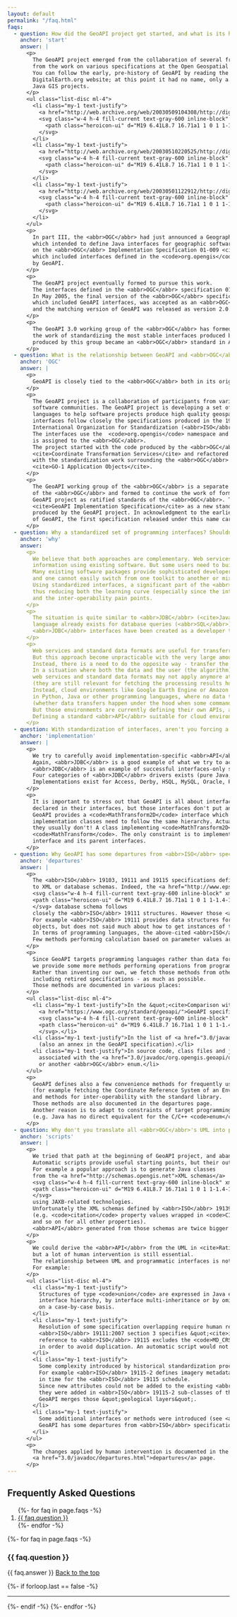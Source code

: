 ```yaml
---
layout: default
permalink: "/faq.html"
faqs:
  - question: How did the GeoAPI project get started, and what is its history?
    anchor: 'start'
    answer: |
      <p>
        The GeoAPI project emerged from the collaboration of several free software projects and
        from the work on various specifications at the Open Geospatial Consortium (<abbr>OGC</abbr>).
        You can follow the early, pre-history of GeoAPI by reading the following three posts to the
        DigitalEarth.org website; at this point it had no name, only a goal of bringing together multiple
        Java GIS projects.
      </p>
      <ul class="list-disc ml-4">
        <li class="my-1 text-justify">
          <a href="http://web.archive.org/web/20030509104308/http://digitalearth.org/story/2002/10/10/55046/206">Call for a Geo-Spatial <abbr>API</abbr></a>
          <svg class="w-4 h-4 fill-current text-gray-600 inline-block" xmlns="http://www.w3.org/2000/svg" viewBox="0 0 24 24">
            <path class="heroicon-ui" d="M19 6.41L8.7 16.71a1 1 0 1 1-1.4-1.42L17.58 5H14a1 1 0 0 1 0-2h6a1 1 0 0 1 1 1v6a1 1 0 0 1-2 0V6.41zM17 14a1 1 0 0 1 2 0v5a2 2 0 0 1-2 2H5a2 2 0 0 1-2-2V7c0-1.1.9-2 2-2h5a1 1 0 0 1 0 2H5v12h12v-5z"/>
          </svg>
        </li>
        <li class="my-1 text-justify">
          <a href="http://web.archive.org/web/20030510220525/http://digitalearth.org/story/2002/12/2/195021/503">Java GeoSpatial <abbr>API</abbr> Part II</a>
          <svg class="w-4 h-4 fill-current text-gray-600 inline-block" xmlns="http://www.w3.org/2000/svg" viewBox="0 0 24 24">
            <path class="heroicon-ui" d="M19 6.41L8.7 16.71a1 1 0 1 1-1.4-1.42L17.58 5H14a1 1 0 0 1 0-2h6a1 1 0 0 1 1 1v6a1 1 0 0 1-2 0V6.41zM17 14a1 1 0 0 1 2 0v5a2 2 0 0 1-2 2H5a2 2 0 0 1-2-2V7c0-1.1.9-2 2-2h5a1 1 0 0 1 0 2H5v12h12v-5z"/>
          </svg>
        </li>
        <li class="my-1 text-justify">
          <a href="http://web.archive.org/web/20030501122912/http://digitalearth.org/story/2002/12/12/121814/73">Java GeoSpatial <abbr>API</abbr> Part III</a>
          <svg class="w-4 h-4 fill-current text-gray-600 inline-block" xmlns="http://www.w3.org/2000/svg" viewBox="0 0 24 24">
            <path class="heroicon-ui" d="M19 6.41L8.7 16.71a1 1 0 1 1-1.4-1.42L17.58 5H14a1 1 0 0 1 0-2h6a1 1 0 0 1 1 1v6a1 1 0 0 1-2 0V6.41zM17 14a1 1 0 0 1 2 0v5a2 2 0 0 1-2 2H5a2 2 0 0 1-2-2V7c0-1.1.9-2 2-2h5a1 1 0 0 1 0 2H5v12h12v-5z"/>
          </svg>
        </li>
      </ul>
      <p>
        In part III, the <abbr>OGC</abbr> had just announced a Geographic Objects initiative
        which intended to define Java interfaces for geographic software. This followed earlier work
        on the <abbr>OGC</abbr> Implementation Specification 01-009 <cite>Coordinate Transformation Services</cite>
        which included interfaces defined in the <code>org.opengis</code> namespace ultimately adopted
        by GeoAPI.
      </p>
      <p>
        The GeoAPI project eventually formed to pursue this work.
        The interfaces defined in the <abbr>OGC</abbr> specification 01-009 became GeoAPI version 1.0.
        In May 2005, the final version of the <abbr>OGC</abbr> specification 03-064 <cite>GO-1 Application Objects</cite>,
        which included GeoAPI interfaces, was accepted as an <abbr>OGC</abbr> standard
        and the matching version of GeoAPI was released as version 2.0.
      </p>
      <p>
        The GeoAPI 3.0 working group of the <abbr>OGC</abbr> has formed in January 2009 to formalized and continue
        the work of standardizing the most stable interfaces produced by the GeoAPI project. The GeoAPI specification
        produced by this group became an <abbr>OGC</abbr> standard in April 2011.
      </p>
  - question: What is the relationship between GeoAPI and <abbr>OGC</abbr>?
    anchor: 'OGC'
    answer: |
      <p>
        GeoAPI is closely tied to the <abbr>OGC</abbr> both in its origins and in its ongoing work.
      </p>
      <p>
        The GeoAPI project is a collaboration of participants from various institutions and
        software communities. The GeoAPI project is developing a set of interfaces in programming
        languages to help software projects produce high quality geospatial software. The core
        interfaces follow closely the specifications produced in the 19100 series of the
        International Organization for Standardization (<abbr>ISO</abbr>) and by the <abbr>OGC</abbr>.
        The interfaces use the  <code>org.opengis</code> namespace and copyright to the code
        is assigned to the <abbr>OGC</abbr>.
        The project started with the code produced by the <abbr>OGC</abbr> Implementation Specification 01-009
        <cite>Coordinate Transformation Services</cite> and refactored this code in collaboration
        with the standardization work surrounding the <abbr>OGC</abbr> specification 03-064
        <cite>GO-1 Application Objects</cite>.
      </p>
      <p>
        The GeoAPI working group of the <abbr>OGC</abbr> is a separate effort made up principally of members
        of the <abbr>OGC</abbr> and formed to continue the work of formalizing the interfaces developed by the
        GeoAPI project as ratified standards of the <abbr>OGC</abbr>. The working group decided to start the
        <cite>GeoAPI Implementation Specification</cite> as a new standard focused exclusively on the interfaces
        produced by the GeoAPI project. In acknowledgment to the earlier work and to match the numbering scheme
        of GeoAPI, the first specification released under this name carry the 3.0 version number.
      </p>
  - question: Why a standardized set of programming interfaces? Shouldn't <abbr>OGC</abbr> standards stick to web services only?
    anchor: 'why'
    answer:
      <p>
        We believe that both approaches are complementary. Web services are efficient ways to publish geographic
        information using existing software. But some users need to build their own solution, for example a numerical model.
        Many existing software packages provide sophisticated developer toolkits, but each toolkit has its own learning curve,
        and one cannot easily switch from one toolkit to another or mix components from different toolkits.
        Using standardized interfaces, a significant part of the <abbr>API</abbr> can stay constant across different toolkits,
        thus reducing both the learning curve (especially since the interfaces are derived from published abstract UML)
        and the inter-operability pain points.
      </p>
      <p>
        The situation is quite similar to <abbr>JDBC</abbr> (<cite>Java DataBase Connectivity</cite>)'s one. The fact that a high-level
        language already exists for database queries (<abbr>SQL</abbr>) doesn't means that low-level programming interfaces are not needed.
        <abbr>JDBC</abbr> interfaces have been created as a developer tools in complement to <abbr>SQL</abbr>, and they proven to be quite useful.
      </p>
      <p>
        Web services and standard data formats are useful for transferring data to the scientist who processes them.
        But this approach become unpracticable with the very large amount of Earth Observation data.
        Instead, there is a need to do the opposite way - transfer the algorithm to the data in a cloud environment.
        In a situation where both the data and the user (the algorithm) are on the cloud,
        web services and standard data formats may not apply anymore at processing time
        (they are still relevant for fetching the processing results however).
        Instead, cloud environments like Google Earth Engine or Amazon Lambdas allow execution of user-defined algorithms
        in Python, Java or other programming languages, where no data transfer happens from user's perspective
        (whether data transfers happen under the hood when some commands are executed is implementation details).
        But those environments are currently defining their own APIs, at the risk of vendor-lockin.
        Defining a standard <abbr>API</abbr> suitable for cloud environments is part of GeoAPI goals.
      </p>
  - question: With standardization of interfaces, aren't you forcing a particular implementation?
    anchor: 'implementation'
    answer: |
      <p>
        We try to carefully avoid implementation-specific <abbr>API</abbr>.
        Again, <abbr>JDBC</abbr> is a good example of what we try to achieve.
        <abbr>JDBC</abbr> is an example of successful interfaces-only specification implemented by many vendors.
        Four categories of <abbr>JDBC</abbr> drivers exists (pure Java, wrappers around native code, etc.).
        Implementations exist for Access, Derby, HSQL, MySQL, Oracle, PostgreSQL and many others.
      </p>
      <p>
        It is important to stress out that GeoAPI is all about interfaces. Concrete classes must implement all methods
        declared in their interfaces, but those interfaces don't put any constraint on the class hierarchy. For example
        GeoAPI provides a <code>MathTransform2D</code> interface which extends <code>MathTransform</code>. In no way do
        implementation classes need to follow the same hierarchy. Actually, in the particular case of <code>MathTransforms</code>,
        they usually don't! A class implementing <code>MathTransform2D</code> doesn't need to extend a class implementing
        <code>MathTransform</code>. The only constraint is to implement all methods declared in the <code>MathTransform2D</code>
        interface and its parent interfaces.
      </p>
  - question: Why GeoAPI has some departures from <abbr>ISO</abbr> specifications? Shouldn't GeoAPI be strictly <abbr>ISO</abbr>-compliant?
    anchor: 'departures'
    answer: |
      <p>
        The <abbr>ISO</abbr> 19103, 19111 and 19115 specifications define mostly <cite>data structures</cite> convertible
        to XML or database schemas. Indeed, the <a href="http://www.epsg.org">EPSG</a>
        <svg class="w-4 h-4 fill-current text-gray-600 inline-block" xmlns="http://www.w3.org/2000/svg" viewBox="0 0 24 24">
        <path class="heroicon-ui" d="M19 6.41L8.7 16.71a1 1 0 1 1-1.4-1.42L17.58 5H14a1 1 0 0 1 0-2h6a1 1 0 0 1 1 1v6a1 1 0 0 1-2 0V6.41zM17 14a1 1 0 0 1 2 0v5a2 2 0 0 1-2 2H5a2 2 0 0 1-2-2V7c0-1.1.9-2 2-2h5a1 1 0 0 1 0 2H5v12h12v-5z"/>
        </svg> database schema follows
        closely the <abbr>ISO</abbr> 19111 structures. However those <abbr>ISO</abbr> specifications define few operations.
        For example <abbr>ISO</abbr> 19111 provides data structures for describing accurately <cite>Coordinate Reference System</cite>
        objects, but does not said much about how to get instances of them (except from a geodetic dataset).
        In terms of programming languages, the above-cited <abbr>ISO</abbr> specifications define mostly no-argument getter methods.
        Few methods performing calculation based on parameter values are specified.
      </p>
      <p>
        Since GeoAPI targets programming languages rather than data formats,
        we provide some more methods performing operations from programmatic parameters.
        Rather than inventing our own, we fetch those methods from other <abbr>OGC</abbr> specifications -
        including retired specifications - as much as possible.
        Those methods are documented in various places:
      </p>
      <ul class="list-disc ml-4">
        <li class="my-1 text-justify">In the &quot;<cite>Comparison with legacy <abbr>OGC</abbr> specifications</cite>&quot; annex in the
          <a href="https://www.ogc.org/standard/geoapi/">GeoAPI specification</a>
          <svg class="w-4 h-4 fill-current text-gray-600 inline-block" xmlns="http://www.w3.org/2000/svg" viewBox="0 0 24 24">
          <path class="heroicon-ui" d="M19 6.41L8.7 16.71a1 1 0 1 1-1.4-1.42L17.58 5H14a1 1 0 0 1 0-2h6a1 1 0 0 1 1 1v6a1 1 0 0 1-2 0V6.41zM17 14a1 1 0 0 1 2 0v5a2 2 0 0 1-2 2H5a2 2 0 0 1-2-2V7c0-1.1.9-2 2-2h5a1 1 0 0 1 0 2H5v12h12v-5z"/>
          </svg>.</li>
        <li class="my-1 text-justify">In the list of <a href="3.0/javadoc/departures.html">departures from the <abbr>ISO</abbr>/<abbr>OGC</abbr> specifications</a>
          (also an annex in the GeoAPI specification).</li>
        <li class="my-1 text-justify">In source code, class files and javadoc using the <a href="3.0/javadoc/org.opengis.geoapi/org/opengis/annotation/UML.html">UML annotation</a>
          associated with the <a href="3.0/javadoc/org.opengis.geoapi/org/opengis/annotation/Specification.html#OGC_01009"><abbr>OGC</abbr> 01-009 specification enum</a>
          or another <abbr>OGC</abbr> enum.</li>
      </ul>
      <p>
        GeoAPI defines also a few convenience methods for frequently used operations
        (for example fetching the Coordinate Reference System of an Envelope)
        and methods for inter-operability with the standard library.
        Those methods are also documented in the departures page.
        Another reason is to adapt to constraints of target programming language
        (e.g. Java has no direct equivalent for the C/C++ <code>enum</code> construct).
      </p>
  - question: Why don't you translate all <abbr>OGC</abbr>'s UML into programmatic interfaces using some automatic script?
    anchor: 'scripts'
    answer: |
      <p>
        We tried that path at the beginning of GeoAPI project, and abandoned it.
        Automatic scripts provide useful starting points, but their output do not alway match the expectations of developers.
        For example a popular approach is to generate Java classes
        from the <a href="http://schemas.opengis.net">XML schemas</a>
        <svg class="w-4 h-4 fill-current text-gray-600 inline-block" xmlns="http://www.w3.org/2000/svg" viewBox="0 0 24 24">
        <path class="heroicon-ui" d="M19 6.41L8.7 16.71a1 1 0 1 1-1.4-1.42L17.58 5H14a1 1 0 0 1 0-2h6a1 1 0 0 1 1 1v6a1 1 0 0 1-2 0V6.41zM17 14a1 1 0 0 1 2 0v5a2 2 0 0 1-2 2H5a2 2 0 0 1-2-2V7c0-1.1.9-2 2-2h5a1 1 0 0 1 0 2H5v12h12v-5z"/>
        </svg>
        using JAXB-related technologies.
        Unfortunately the XML schemas defined by <abbr>ISO</abbr> 19139 are quite unusual, introducing a lot of redundant elements
        (e.g. <code>citation</code> property values wrapped in <code>CI_Citation</code> XML elements,
        and so on for all other properties).
        <abbr>API</abbr> generated from those schemas are twice bigger than the conceptual model.
      </p>
      <p>
        We could derive the <abbr>API</abbr> from the UML in <cite>Rational Rose</cite> format instead of the XML schemas,
        but a lot of human intervention is still essential.
        The relationship between UML and programmatic interfaces is not always straightforward.
        For example:
      </p>
      <ul class="list-disc ml-4">
        <li class="my-1 text-justify">
          Structures of type <code>union</code> are expressed in Java either by rearranging the
          interface hierarchy, by interface multi-inheritance or by omitting the data structure,
          on a case-by-case basis.
        </li>
        <li class="my-1 text-justify">
          Resolution of some specification overlapping require human reading. For example
          <abbr>ISO</abbr> 19111:2007 section 3 specifies &quot;<cite>in this international standard, normative
          reference to <abbr>ISO</abbr> 19115 excludes the <code>MD_CRS</code> class and its components classes</cite>&quot;
          in order to avoid duplication. An automatic script would not have done this exclusion.
        </li>
        <li class="my-1 text-justify">
          Some complexity introduced by historical standardization processes can be avoided.
          For example <abbr>ISO</abbr> 19115-2 defines imagery metadata which were not ready
          in time for the <abbr>ISO</abbr> 19115 schedule.
          Since new attributes could not be added to the existing <abbr>ISO</abbr> 19115 classes,
          they were added in <abbr>ISO</abbr> 19115-2 sub-classes of the same name (e.g. <code>MI_Band extends MD_Band</code>).
          GeoAPI merges those &quot;geological layers&quot;.
        </li>
        <li class="my-1 text-justify">
          Some additional interfaces or methods were introduced (see <a href="#departures">Why
          GeoAPI has some departures from <abbr>ISO</abbr> specifications?</a>).
        </li>
      </ul>
      <p>
        The changes applied by human intervention is documented in the
        <a href="3.0/javadoc/departures.html">departures</a> page.
      </p>
---
```


<h2 id="top">Frequently Asked Questions</h2>

<!-- questions -->
<ol class="mt-4 mb-8 ml-4 list-decimal">
{%- for faq in page.faqs -%}
<li class="my-1 text-justify"><a href="#{{ faq.anchor }}">{{ faq.question }}</a></li>
{%- endfor -%}
</ol>

<!-- answers -->
{%- for faq in page.faqs -%}
<div class="font-sans">
  <h3 id="{{ faq.anchor }}">{{ faq.question }}</h3>
</div>

<div class="my-2">
{{ faq.answer }}
<a href="#top" class="my-4 text-sm text-gray-600">Back to the top</a>
</div>

{%- if forloop.last == false -%}
<hr class="mb-4" />
{%- endif -%}
{%- endfor -%}
